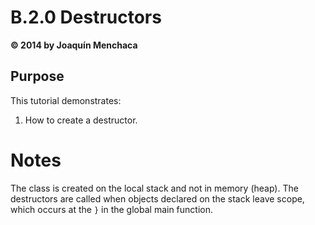 # B.2.0 Destructors
**© 2014 by Joaquín Menchaca**

## Purpose

This tutorial demonstrates:

1. How to create a destructor.  

# Notes

The class is created on the local stack and not in memory (heap).  The destructors are called when objects declared on the stack leave scope, which occurs at the ```}``` in the global main function.
